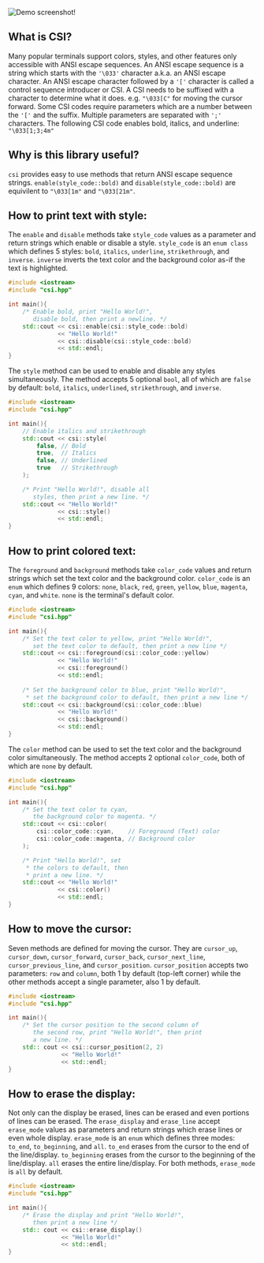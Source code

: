 ![Demo screenshot!](https://i.sli.mg/C12gpM.png)

## What is CSI?
Many popular terminals support colors, styles, and other features only accessible with ANSI escape sequences. An ANSI escape sequence is a string which starts with the `'\033'` character a.k.a. an ANSI escape character. An ANSI escape character followed by a `'['` character is called a control sequence introducer or CSI. A CSI needs to be suffixed with a character to determine what it does. e.g. `"\033[C"` for moving the cursor forward. Some CSI codes require parameters which are a number between the `'['` and the suffix. Multiple parameters are separated with `';'` characters. The following CSI code enables bold, italics, and underline: `"\033[1;3;4m"`

## Why is this library useful?
`csi` provides easy to use methods that return ANSI escape sequence strings. `enable(style_code::bold)` and `disable(style_code::bold)` are equivilent to `"\033[1m"` and `"\033[21m"`.

## How to print text with style:
The `enable` and `disable` methods take `style_code` values as a parameter and return strings which enable or disable a style. `style_code` is an `enum class` which defines 5 styles: `bold`, `italics`, `underline`, `strikethrough`, and `inverse`. `inverse` inverts the text color and the background color as-if the text is highlighted.
```cpp
#include <iostream>
#include "csi.hpp"

int main(){
	/* Enable bold, print "Hello World!",
	   disable bold, then print a newline. */
	std::cout << csi::enable(csi::style_code::bold)
	          << "Hello World!"
	          << csi::disable(csi::style_code::bold)
	          << std::endl;
}
```
The `style` method can be used to enable and disable any styles simultaneously. The method accepts 5 optional `bool`, all of which are `false` by default: `bold`, `italics`, `underlined`, `strikethrough`, and `inverse`.
```cpp
#include <iostream>
#include "csi.hpp"

int main(){
	// Enable italics and strikethrough
	std::cout << csi::style(
		false, // Bold
		true,  // Italics
		false, // Underlined
		true   // Strikethrough
	);

	/* Print "Hello World!", disable all
	   styles, then print a new line. */
	std::cout << "Hello World!"
	          << csi::style()
	          << std::endl;
}
```
## How to print colored text:
The `foreground` and `background` methods take `color_code` values and return strings which set the text color and the background color. `color_code` is an `enum` which defines 9 colors: `none`, `black`, `red`, `green`, `yellow`, `blue`, `magenta`, `cyan`, and `white`. `none` is the terminal's default color.
```cpp
#include <iostream>
#include "csi.hpp"

int main(){
	/* Set the text color to yellow, print "Hello World!",
	   set the text color to default, then print a new line */
	std::cout << csi::foreground(csi::color_code::yellow)
	          << "Hello World!"
	          << csi::foreground()
	          << std::endl;
		  
	/* Set the background color to blue, print "Hello World!", 
	 * set the background color to default, then print a new line */
	std::cout << csi::background(csi::color_code::blue)
	          << "Hello World!"
	          << csi::background()
	          << std::endl;
}
```
The `color` method can be used to set the text color and the background color simultaneously. The method accepts 2 optional `color_code`, both of which are `none` by default.
```cpp
#include <iostream>
#include "csi.hpp"

int main(){
	/* Set the text color to cyan,
	   the background color to magenta. */
	std::cout << csi::color(
		csi::color_code::cyan,    // Foreground (Text) color
		csi::color_code::magenta, // Background color
	);

	/* Print "Hello World!", set
	 * the colors to default, then
	 * print a new line. */
	std::cout << "Hello World!"
	          << csi::color()
	          << std::endl;
}
```
## How to move the cursor:
Seven methods are defined for moving the cursor. They are `cursor_up`, `cursor_down`, `cursor_forward`, `cursor_back`, `cursor_next_line`, `cursor_previous_line`, and `cursor_position`. `cursor_position` accepts two parameters: `row` and `column`, both 1 by default (top-left corner) while the other methods accept a single parameter, also 1 by default.
```cpp
#include <iostream>
#include "csi.hpp"

int main(){
	/* Set the cursor position to the second column of
	   the second row, print "Hello World!", then print
	   a new line. */
	std:: cout << csi::cursor_position(2, 2)
	           << "Hello World!"
	           << std::endl;
}
```
## How to erase the display:
Not only can the display be erased, lines can be erased and even portions of lines can be erased. The `erase_display` and `erase_line` accept `erase_mode` values as parameters and return strings which erase lines or even whole display. `erase_mode` is an `enum` which defines three modes: `to_end`, `to_beginning`, and `all`. `to_end` erases from the cursor to the end of the line/display. `to_beginning` erases from the cursor to the beginning of the line/display. `all` erases the entire line/display. For both methods, `erase_mode` is `all` by default.
```cpp
#include <iostream>
#include "csi.hpp"

int main(){
	/* Erase the display and print "Hello World!",
	   then print a new line */
	std:: cout << csi::erase_display()
	           << "Hello World!"
	           << std::endl;
}
```
